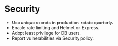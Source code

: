 # Security

- Use unique secrets in production; rotate quarterly.
- Enable rate limiting and Helmet on Express.
- Adopt least privilege for DB users.
- Report vulnerabilities via Security policy.
